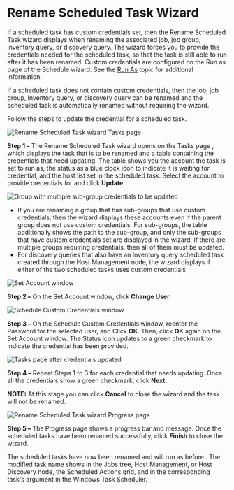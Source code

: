 # Rename Scheduled Task Wizard

If a scheduled task has custom credentials set, then the Rename Scheduled Task wizard displays when
renaming the associated job, job group, inventory query, or discovery query. The wizard forces you
to provide the credentials needed for the scheduled task, so that the task is still able to run
after it has been renamed. Custom credentials are configured on the Run as page of the Schedule
wizard. See the [Run As](wizard.md#run-as) topic for additional information.

If a scheduled task does not contain custom credentials, then the job, job group, inventory query,
or discovery query can be renamed and the scheduled task is automatically renamed without requiring
the wizard.

Follow the steps to update the credential for a scheduled task.

![Rename Scheduled Task wizard Tasks page](/img/product_docs/accessanalyzer/12.0/admin/schedule/tasks.webp)

**Step 1 –** The Rename Scheduled Task wizard opens on the Tasks page , which displays the task that
is to be renamed and a table containing the credentials that need updating. The table shows you the
account the task is set to run as, the status as a blue clock icon to indicate it is waiting for
credential, and the host list set in the scheduled task. Select the account to provide credentials
for and click **Update**.

![Group with multiple sub-group credentials to be updated](/img/product_docs/accessanalyzer/12.0/admin/schedule/taskssubgroups.webp)

- If you are renaming a group that has sub-groups that use custom credentials, then the wizard
  displays these accounts even if the parent group does not use custom credentials. For sub-groups,
  the table additionally shows the path to the sub-group, and only the sub-groups that have custom
  credentials set are displayed in the wizard. If there are multiple groups requiring credentials,
  then all of them must be updated.
- For discovery queries that also have an Inventory query scheduled task created through the Host
  Management node, the wizard displays if either of the two scheduled tasks uses custom credentials

![Set Account window](/img/product_docs/accessanalyzer/12.0/admin/schedule/setaccount.webp)

**Step 2 –** On the Set Account window, click **Change User**.

![Schedule Custom Credentials window](/img/product_docs/accessanalyzer/12.0/admin/schedule/schedulecustomcredentials.webp)

**Step 3 –** On the Schedule Custom Credentials window, reenter the Password for the selected user,
and Click **OK**. Then, click **OK** again on the Set Account window. The Status icon updates to a
green checkmark to indicate the credential has been provided.

![Tasks page after credentials updated](/img/product_docs/accessanalyzer/12.0/admin/schedule/tasksupdated.webp)

**Step 4 –** Repeat Steps 1 to 3 for each credential that needs updating. Once all the credentials
show a green checkmark, click **Next**.

**NOTE:** At this stage you can click **Cancel** to close the wizard and the task will not be
renamed.

![Rename Scheduled Task wizard Progress page](/img/product_docs/accessanalyzer/12.0/install/application/upgrade/progress.webp)

**Step 5 –** The Progress page shows a progress bar and message. Once the scheduled tasks have been
renamed successfully, click **Finish** to close the wizard.

The scheduled tasks have now been renamed and will run as before . The modified task name shows in
the Jobs tree, Host Management, or Host Discovery node, the Scheduled Actions grid, and in the
corresponding task's argument in the Windows Task Scheduler.
